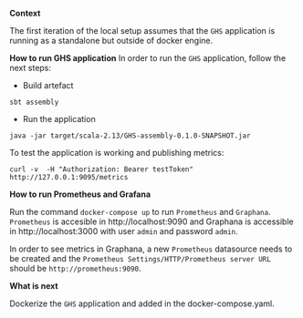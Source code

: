 **Context**

The first iteration of the local setup assumes that the `GHS` application  is running as a standalone but outside of
docker engine.

**How to run GHS application**
In order to run the `GHS` application, follow the next steps:

* Build artefact
```
sbt assembly
```

* Run the application
```
java -jar target/scala-2.13/GHS-assembly-0.1.0-SNAPSHOT.jar
```

To test the application is working and publishing metrics:
```
curl -v  -H "Authorization: Bearer testToken" http://127.0.0.1:9095/metrics
```
**How to run Prometheus and Grafana**

Run the command `docker-compose up` to run `Prometheus` and `Graphana`. `Prometheus` is accesible in
http://localhost:9090 and Graphana is accessible in http://localhost:3000 with user `admin` and password `admin`.

In order to see metrics in Graphana, a new `Prometheus` datasource needs to be created and the
`Prometheus Settings/HTTP/Prometheus server URL` should be `http://prometheus:9090`.

**What is next**

Dockerize the `GHS` application and added in the docker-compose.yaml.

